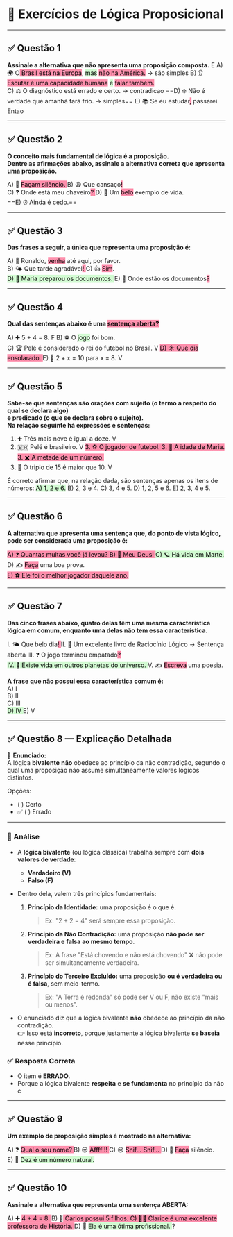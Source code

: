 # 🧠 Exercícios de Lógica Proposicional

---

## ✅ Questão 1  
**Assinale a alternativa que não apresenta uma proposição composta.**
                            E
A) 🌍 O<mark style="background: #FF5582A6;"> Brasil está na Europa</mark>, <mark style="background: #BBFABBA6;">mas</mark> <mark style="background: #FF5582A6;">não na América.</mark>  ->  são simples
B) 👂<mark style="background: #FF5582A6;"> Escutar é uma capacidade humana</mark> <mark style="background: #BBFABBA6;">e</mark> <mark style="background: #FF5582A6;">falar também.</mark>  
C) ⚖️ O diagnóstico está errado e certo.  -> contradicao
==D) ❄️ Não é verdade que amanhã fará frio.  -> simples==
E) 📚 Se eu estudar<mark style="background: #FF5582A6;">,</mark> passarei.  
				 Entao   

---

## ✅ Questão 2  
**O conceito mais fundamental de lógica é a proposição.  
Dentre as afirmações abaixo, assinale a alternativa correta que apresenta uma proposição.**

A) 🤫 <mark style="background: #FF5582A6;">Façam silêncio.  </mark>
B) 😩 Que cansaço<mark style="background: #FF5582A6;">!</mark>  
C) ❓ Onde está meu chaveiro<mark style="background: #FF5582A6;">?  </mark>
D) 🌟 Um <mark style="background: #FF5582A6;">belo</mark> exemplo de vida.  
==E) ⏰ Ainda é cedo.==  

---

## ✅ Questão 3  
**Das frases a seguir, a única que representa uma proposição é:**

A) 🙋 Ronaldo, <mark style="background: #FF5582A6;">venha</mark> até aqui, por favor.  
B) 🌤️ Que tarde agradável<mark style="background: #FF5582A6;">! </mark> 
C) 👍 <mark style="background: #FF5582A6;">Sim</mark>.  
<mark style="background: #BBFABBA6;">D) 📝 Maria preparou os documentos.  </mark>
E) 📂 Onde estão os documentos<mark style="background: #FF5582A6;">? </mark> 

---

## ✅ Questão 4  
**Qual das sentenças abaixo é uma <mark style="background: #FF5582A6;">sentença aberta?</mark>**

A) ➕ 5 + 4 = 8.   F
B) ⚽ O <mark style="background: #BBFABBA6;">jogo</mark> foi bom.  
C) 🏆 Pelé é considerado o rei do futebol no Brasil.   V
<mark style="background: #FF5582A6;">D) ☀️ Que dia ensolarado.  </mark>
E) 🔢 2 + x = 10 para x = 8.  V

---

## ✅ Questão 5  
**Sabe-se que sentenças são orações com sujeito (o termo a respeito do qual se declara algo)  
e predicado (o que se declara sobre o sujeito).  
Na relação seguinte há expressões e sentenças:**

1. ➕ Três mais nove é igual a doze.  V
2. 🇧🇷 Pelé é brasileiro.  V
<mark style="background: #FF5582A6;">3. ⚽ O jogador de futebol.  </mark>
<mark style="background: #FF5582A6;">3. 👩 A idade de Maria.  </mark>
<mark style="background: #FF5582A6;">3. ✖️ A metade de um número.  </mark>
3. 🔢 O triplo de 15 é maior que 10.  V


É correto afirmar que, na relação dada, são
sentenças apenas os itens de números:
<mark style="background: #BBFABBA6;">A) 1, 2 e 6.</mark>
B) 2, 3 e 4.
C) 3, 4 e 5.
D) 1, 2, 5 e 6.
E) 2, 3, 4 e 5.


---

## ✅ Questão 6  
**A alternativa que apresenta uma sentença que, do ponto de vista lógico, pode ser considerada uma proposição é:**

<mark style="background: #FF5582A6;">A) ❓ Quantas multas você já levou?  </mark>
<mark style="background: #FF5582A6;">B) 🙏 Meu Deus!  </mark>
<mark style="background: #BBFABBA6;">C) 🪐 Há vida em Marte.  </mark>
D) ✍️ <mark style="background: #FF5582A6;">Faça</mark> uma boa prova.  
<mark style="background: #FF5582A6;">E) ⚽ Ele foi o melhor jogador daquele ano.  </mark>

---

## ✅ Questão 7  
**Das cinco frases abaixo, quatro delas têm uma mesma característica lógica em comum, enquanto uma delas não tem essa característica.**  

I. 🌤️ Que belo dia<mark style="background: #FF5582A6;">!  </mark>
II. 📖 Um excelente livro de Raciocínio Lógico ->   Sentença aberta
III. ❓ O jogo terminou empatado<mark style="background: #FF5582A6;">?</mark>  
<mark style="background: #BBFABBA6;">IV. 🌌 Existe vida em outros planetas do universo.  </mark>
V. ✍️ <mark style="background: #FF5582A6;">Escreva</mark> uma poesia.  

**A frase que não possui essa característica comum é:**  
A) I  
B) II  
C) III  
<mark style="background: #BBFABBA6;">D) IV  </mark>
E) V  

---

## ✅ Questão 8 — Explicação Detalhada

📌 **Enunciado:**  
A lógica **bivalente** **não** obedece ao princípio da não contradição, segundo o qual uma proposição não assume simultaneamente valores lógicos distintos.  

Opções:  
- ( ) Certo  
- ✅ ( ) Errado  

---

### 🔎 Análise
- A **lógica bivalente** (ou lógica clássica) trabalha sempre com **dois valores de verdade**:  
  - **Verdadeiro (V)**  
  - **Falso (F)**  

- Dentro dela, valem três princípios fundamentais:  
  1. **Princípio da Identidade:** uma proposição é o que é.  
     > Ex: "2 + 2 = 4" será sempre essa proposição.  
  2. **Princípio da Não Contradição:** uma proposição **não pode ser verdadeira e falsa ao mesmo tempo**.  
     > Ex: A frase "Está chovendo e não está chovendo" ❌ não pode ser simultaneamente verdadeira.  
  3. **Princípio do Terceiro Excluído:** uma proposição **ou é verdadeira ou é falsa**, sem meio-termo.  
     > Ex: "A Terra é redonda" só pode ser V ou F, não existe "mais ou menos".  

- O enunciado diz que a lógica bivalente **não** obedece ao princípio da não contradição.  
  👉 Isso está **incorreto**, porque justamente a lógica bivalente **se baseia** nesse princípio.


### ✅ Resposta Correta
- O item é **ERRADO**.  
- Porque a lógica bivalente **respeita** e **se fundamenta** no princípio da não c

---

## ✅ Questão 9  
**Um exemplo de proposição simples é mostrado na alternativa:**  

A) ❓ <mark style="background: #FF5582A6;">Qual o seu nome? </mark> 
B) 😒 <mark style="background: #FF5582A6;">Affff!!!  </mark>
C) 😢 <mark style="background: #FF5582A6;">Snif... Snif...  </mark>
D) 🤫 <mark style="background: #FF5582A6;">Faça</mark> silêncio.  
E) 🔢 <mark style="background: #BBFABBA6;">Dez é um número natural.  </mark>

---

## ✅ Questão 10  
**Assinale a alternativa que representa uma sentença ABERTA:**  

A) ➕ <mark style="background: #FF5582A6;">4 + 4 = 8.  </mark>
B) 👨<mark style="background: #FF5582A6;"> Carlos possui 5 filhos.  </mark>
<mark style="background: #FF5582A6;">C) 👩‍🏫 Clarice é uma excelente professora de História.  </mark>
D) 👩 <mark style="background: #BBFABBA6;">Ela é uma ótima profissional.  </mark>
		?